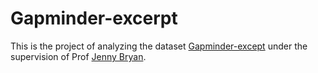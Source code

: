 Gapminder-excerpt
=================

This is the project of analyzing the dataset [Gapminder-except](https://github.com/blacksde/Gapminder-excerpt/blob/master/gapminderDataFiveYear.txt) under the supervision of Prof [Jenny Bryan](https://github.com/jennybc).
